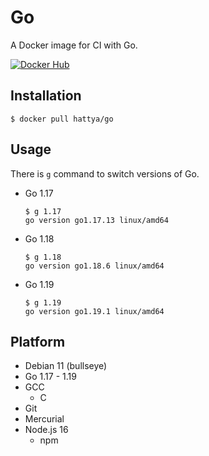 # Go

A Docker image for CI with Go.

[![Docker Hub](https://img.shields.io/docker/cloud/build/hattya/go)](https://hub.docker.com/r/hattya/go)


## Installation

```console
$ docker pull hattya/go
```


## Usage

There is `g` command to switch versions of Go.

- Go 1.17
  ```console
  $ g 1.17
  go version go1.17.13 linux/amd64
  ```

- Go 1.18
  ```console
  $ g 1.18
  go version go1.18.6 linux/amd64
  ```

- Go 1.19
  ```console
  $ g 1.19
  go version go1.19.1 linux/amd64
  ```


## Platform

- Debian 11 (bullseye)
- Go 1.17 - 1.19
- GCC
  - C
- Git
- Mercurial
- Node.js 16
  - npm
